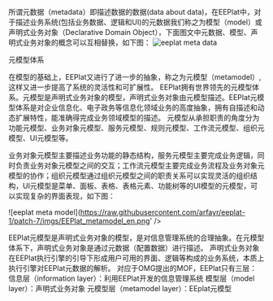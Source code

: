 所谓元数据（metadata）即描述数据的数据(data about data)，在EEPlat中，对于描述业务系统(包括业务数据、逻辑和UI)的元数据我们称之为模型（model）或声明式业务对象（Declarative Domain Object），下面图文中元数据、模型、声明式业务对象的概念可以互相替换，如下图：
![eeplat meta data](https://raw.githubusercontent.com/arfayr/eeplat-1/patch-7/imgs/eeplat_meta_data.png)

元模型体系

在模型的基础上，EEPlat又进行了进一步的抽象，称之为元模型（metamodel）,这样又进一步提高了系统的灵活性和可扩展性。 EEPlat拥有世界领先的元模型体系。元模型是声明式业务对象的模型，声明式业务对象由元模型描述。EEPlat元模型体系是对企业信息化、电子政务等信息化领域业务的高度抽象，拥有自描述和动态扩展特性，能准确得完成业务领域模型的描述。 元模型从承担职责的角度分为功能元模型、业务对象元模型、服务元模型、规则元模型、工作流元模型、组织元模型、UI元模型等。

业务对象元模型主要描述业务功能的静态结构，服务元模型主要完成业务逻辑，同时负责业务对象元模型之间的交互；工作流元模型主要完成业务流程及业务对象元模型的协作；组织元模型通过组织元模型之间的职责关系可以实现灵活的组织结构，UI元模型是菜单、面板、表格、表格元素、功能树等的UI模型的元模型，可以实现复杂的界面表现，如下图：

![eeplat meta model](https://raw.githubusercontent.com/arfayr/eeplat-1/patch-7/imgs/EEPlat_metamodel_en.png' />

EEPlat元模型是声明式业务对象的模型，是对信息管理系统的合理抽象。在元模型体系下，声明式业务对象是通过元数据（配置数据）进行描述。
声明式业务对象在EEPlat执行引擎的引导下形成用户可用的界面、逻辑等构成的业务系统，本质上执行引擎对EEPlat元数据的解析。
对应于OMG提出的MOF，EEPlat只有三层：
信息层（information layer）：利用EEPlat开发的信息管理系统
模型层（model layer）：声明式业务对象
元模型层（metamodel layer）：EEplat元模型
